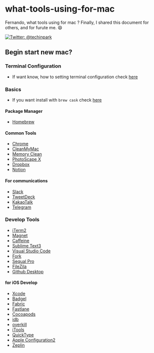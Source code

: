 # what-tools-using-for-mac
Fernando, what tools using for mac ? 
Finally, I shared this document for others, and for furute me. :smile:

[![Twitter: @techinpark](https://img.shields.io/badge/contact-@techinpark-blue.svg?style=flat)](https://twitter.com/techinpark)

## Begin start new mac?  

### Terminal Configuration 

- If want know, how to setting terminal configuration check [here](./TERMINAL_CONFIGURATION.md)

### Basics

- If you want install with `brew cask` check [here](./install-for-cask.md)

#### Package Manager 
 - [Homebrew](https://brew.sh/index_ko)

#### Common Tools 

- [Chrome](https://www.google.com/intl/ko/chrome/)
- [CleanMyMac](https://macpaw.com/cleanmymac) 
- [Memory Clean](https://fiplab.com/apps/memory-clean-3-for-mac)
- [PhotoScape X](https://itunes.apple.com/app/id929507092)
- [Dropbox](https://www.dropbox.com/install)
- [Notion](https://www.notion.so/desktop)


#### For communications

- [Slack](https://itunes.apple.com/app/slack/id803453959?ls=1&mt=12)
- [TweetDeck](https://itunes.apple.com/kr/app/tweetdeck-by-twitter/id485812721?mt=12)
- [KakaoTalk](https://itunes.apple.com/kr/app/%EC%B9%B4%EC%B9%B4%EC%98%A4%ED%86%A1/id869223134?mt=12)
- [Telegram](https://itunes.apple.com/kr/app/telegram/id747648890?mt=12)

### Develop Tools 

- [iTerm2](https://www.iterm2.com/) 
- [Magnet](https://itunes.apple.com/kr/app/magnet-%EB%A7%88%EA%B7%B8%EB%84%B7/id441258766?mt=12) 
- [Caffeine](https://caffeine.ko.softonic.com/mac)
- [Sublime Text3](https://www.sublimetext.com/3)
- [Visual Studio Code](https://code.visualstudio.com/)
- [Fork](https://git-fork.com/)
- [Sequal Pro](https://www.sequelpro.com/)
- [FileZila](https://filezilla-project.org/download.php)
- [Github Desktop](https://desktop.github.com/)


#### for iOS Develop

- [Xcode](https://github.com/xcpretty/xcode-install)
- [Badgel](https://github.com/yagiz/Bagel)
- [Fabric](https://get.fabric.io/)
- [Fastlane](https://fastlane.tools/)
- [Cocoapods](https://cocoapods.org/)
- [idb](https://github.com/facebook/idb)
- [overkill](https://github.com/KrauseFx/overkill-for-mac)
- [iTools](https://www.itools4.com/)
- [QuickType](https://itunes.apple.com/us/app/paste-json-as-code-quicktype/id1330801220?mt=12)
- [Apple Configuration2](https://itunes.apple.com/kr/app/apple-configurator-2/id1037126344?mt=12)
- [Zeplin](https://zeplin.io/)
